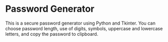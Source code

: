 # Password Generator
This is a secure password generator using Python and Tkinter.
You can choose password length, use of digits, symbols, uppercase and lowercase letters, and copy the password to clipboard.

